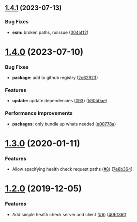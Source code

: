 ## [1.4.1](https://github.com/5app/health-check-helpers/compare/v1.4.0...v1.4.1) (2023-07-13)


### Bug Fixes

* **esm:** broken paths, noissue ([304af12](https://github.com/5app/health-check-helpers/commit/304af123f4e1906c9d1765cc121f055988bf488b))

# [1.4.0](https://github.com/5app/health-check-helpers/compare/v1.3.0...v1.4.0) (2023-07-10)


### Bug Fixes

* **package:** add to github registry ([2c62923](https://github.com/5app/health-check-helpers/commit/2c62923a0bb3ff74ae632d3fd18a222445755057))


### Features

* **update:** update dependencies ([#93](https://github.com/5app/health-check-helpers/issues/93)) ([59050ae](https://github.com/5app/health-check-helpers/commit/59050aefc86203630ecff33f0e7c35c29b0e7f80))


### Performance Improvements

* **packages:** only bundle up whats needed ([e00778a](https://github.com/5app/health-check-helpers/commit/e00778a64ddb030ebb348f24b5889c4aaafe46a4))

# [1.3.0](https://github.com/5app/health-check-helpers/compare/v1.2.0...v1.3.0) (2020-01-11)


### Features

* Allow specifying health check request paths ([#8](https://github.com/5app/health-check-helpers/issues/8)) ([7e8b364](https://github.com/5app/health-check-helpers/commit/7e8b364fc7a11735744f619686049d4e8cdc787f))

# [1.2.0](https://github.com/5app/health-check-helpers/compare/v1.1.0...v1.2.0) (2019-12-05)


### Features

* Add simple health check server and client ([#6](https://github.com/5app/health-check-helpers/issues/6)) ([406f36f](https://github.com/5app/health-check-helpers/commit/406f36fa4a10bca1ecf38fd470bfb2077427c62f))
